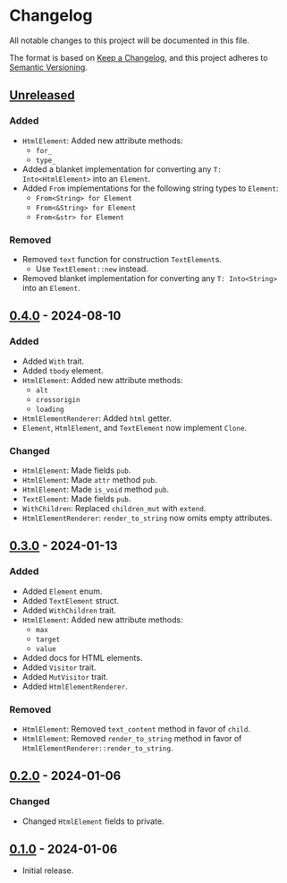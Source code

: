 # Changelog

All notable changes to this project will be documented in this file.

The format is based on [Keep a Changelog](https://keepachangelog.com/en/1.0.0/),
and this project adheres to [Semantic Versioning](https://semver.org/spec/v2.0.0.html).

## [Unreleased]

### Added

- `HtmlElement`: Added new attribute methods:
  - `for_`
  - `type_`
- Added a blanket implementation for converting any `T: Into<HtmlElement>` into an `Element`.
- Added `From` implementations for the following string types to `Element`:
  - `From<String> for Element`
  - `From<&String> for Element`
  - `From<&str> for Element`

### Removed

- Removed `text` function for construction `TextElement`s.
  - Use `TextElement::new` instead.
- Removed blanket implementation for converting any `T: Into<String>` into an `Element`.

## [0.4.0] - 2024-08-10

### Added

- Added `With` trait.
- Added `tbody` element.
- `HtmlElement`: Added new attribute methods:
  - `alt`
  - `crossorigin`
  - `loading`
- `HtmlElementRenderer`: Added `html` getter.
- `Element`, `HtmlElement`, and `TextElement` now implement `Clone`.

### Changed

- `HtmlElement`: Made fields `pub`.
- `HtmlElement`: Made `attr` method `pub`.
- `HtmlElement`: Made `is_void` method `pub`.
- `TextElement`: Made fields `pub`.
- `WithChildren`: Replaced `children_mut` with `extend`.
- `HtmlElementRenderer`: `render_to_string` now omits empty attributes.

## [0.3.0] - 2024-01-13

### Added

- Added `Element` enum.
- Added `TextElement` struct.
- Added `WithChildren` trait.
- `HtmlElement`: Added new attribute methods:
  - `max`
  - `target`
  - `value`
- Added docs for HTML elements.
- Added `Visitor` trait.
- Added `MutVisitor` trait.
- Added `HtmlElementRenderer`.

### Removed

- `HtmlElement`: Removed `text_content` method in favor of `child`.
- `HtmlElement`: Removed `render_to_string` method in favor of `HtmlElementRenderer::render_to_string`.

## [0.2.0] - 2024-01-06

### Changed

- Changed `HtmlElement` fields to private.

## [0.1.0] - 2024-01-06

- Initial release.

[unreleased]: https://github.com/maxdeviant/auk/compare/v0.4.0...HEAD
[0.4.0]: https://github.com/maxdeviant/auk/compare/v0.3.0...v0.4.0
[0.3.0]: https://github.com/maxdeviant/auk/compare/v0.2.0...v0.3.0
[0.2.0]: https://github.com/maxdeviant/auk/compare/v0.1.0...v0.2.0
[0.1.0]: https://github.com/maxdeviant/auk/releases/tag/v0.1.0
